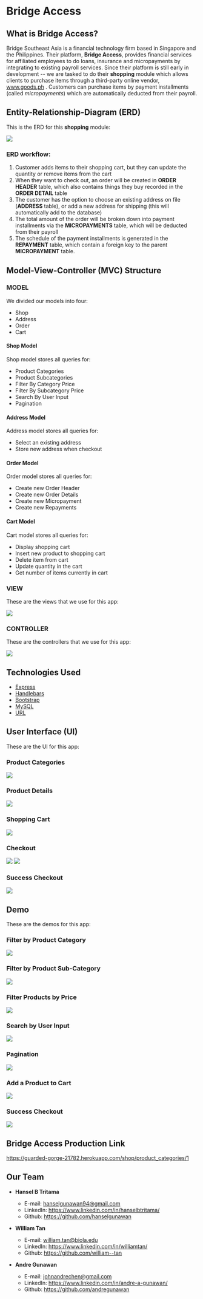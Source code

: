 # Bridge Access
## What is Bridge Access?
Bridge Southeast Asia is a financial technology firm based in Singapore and the Philippines. Their platform, **Bridge Access**, provides financial services for affiliated employees to do loans, insurance and micropayments by integrating to existing payroll services.
Since their platform is still early in development -- we are tasked to do their **shopping** module which allows clients to purchase items through a third-party online vendor, www.goods.ph . Customers can purchase items by payment installments (called *micropayments*) which are automatically deducted from their payroll.
## Entity-Relationship-Diagram (ERD)
This is the ERD for this **shopping** module:

![](https://imgur.com/gbYEkz9.png)

### ERD workflow:
1. Customer adds items to their shopping cart, but they can update the quantity or remove items from the cart
2. When they want to check out, an order will be created in **ORDER HEADER** table, which also contains things they buy recorded in the **ORDER DETAIL** table
3. The customer has the option to choose an existing address on file (**ADDRESS** table), or add a new address for shipping (this will automatically add to the database)
4. The total amount of the order will be broken down into payment installments via the **MICROPAYMENTS** table, which will be deducted from their payroll
5. The schedule of the payment installments is generated in the **REPAYMENT** table, which contain a foreign key to the parent **MICROPAYMENT** table.


## Model-View-Controller (MVC) Structure
### MODEL
We divided our models into four:
* Shop
* Address
* Order
* Cart
#### Shop Model
Shop model stores all queries for:
* Product Categories
* Product Subcategories
* Filter By Category Price
* Filter By Subcategory Price
* Search By User Input
* Pagination

#### Address Model
Address model stores all queries for:
* Select an existing address
* Store new address when checkout

#### Order Model
Order model stores all queries for:
* Create new Order Header
* Create new Order Details
* Create new Micropayment
* Create new Repayments

#### Cart Model
Cart model stores all queries for:
* Display shopping cart
* Insert new product to shopping cart
* Delete item from cart
* Update quantity in the cart
* Get number of items currently in cart

### VIEW
These are the views that we use for this app:

![](https://imgur.com/JDGXelr.png)

### CONTROLLER

These are the controllers that we use for this app:

![](https://imgur.com/NpP8elB.png)

## Technologies Used
* [Express](https://www.npmjs.com/package/express)
* [Handlebars](http://handlebarsjs.com/)
* [Bootstrap](https://getbootstrap.com/)
* [MySQL](https://www.npmjs.com/package/mysql)
* [URL](https://www.npmjs.com/package/url)

## User Interface (UI)
These are the UI for this app:
### Product Categories
![](https://imgur.com/oXEROjL.png)

### Product Details
![](https://imgur.com/oSk1DG0.png)

### Shopping Cart
![](https://imgur.com/aSss0kq.png)

### Checkout
![](https://imgur.com/Ag7d2ua.png)
![](https://imgur.com/6xZBGrF.png)

### Success Checkout
![](https://imgur.com/5KElzt7.png)

## Demo
These are the demos for this app:
### Filter by Product Category
![](https://imgur.com/qM1j7NK.gif)

### Filter by Product Sub-Category
![](https://imgur.com/Fpub89w.gif)

### Filter Products by Price
![](https://imgur.com/qkkEjeR.gif)

### Search by User Input
![](https://imgur.com/eelzkEN.gif)

### Pagination
![](https://imgur.com/eo7GRye.gif)

### Add a Product to Cart
![](https://imgur.com/VpBagjD.gif)

### Success Checkout
![](https://imgur.com/5v4xSSY.gif)

## Bridge Access Production Link
https://guarded-gorge-21782.herokuapp.com/shop/product_categories/1

## Our Team
* **Hansel B Tritama**
	* E-mail: hanselgunawan94@gmail.com
	* LinkedIn: https://www.linkedin.com/in/hanselbtritama/
	* Github: https://github.com/hanselgunawan

* **William Tan**
	* E-mail: william.tan@biola.edu
	* LinkedIn: https://www.linkedin.com/in/williamtan/
	* Github: https://github.com/william--tan

* **Andre Gunawan**
	* E-mail: johnandrechen@gmail.com
	* LinkedIn: https://www.linkedin.com/in/andre-a-gunawan/
	* Github: https://github.com/andregunawan

